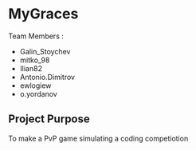 # MyGraces

Team Members :
- Galin_Stoychev
- mitko_98
- Ilian82
- Antonio.Dimitrov
- ewlogiew
- o.yordanov

## Project Purpose 

To make a PvP game simulating a coding competiotion
